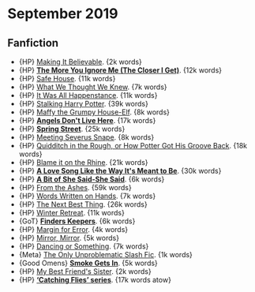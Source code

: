 # September 2019

## Fanfiction

 - {HP} [Making It Believable](https://archiveofourown.org/works/779841). {2k words}
 - {HP} **[The More You Ignore Me (The Closer I Get)](https://archiveofourown.org/works/961158)**. {12k words}
 - {HP} [Safe House](https://archiveofourown.org/works/1438828). {11k words}
 - {HP} [What We Thought We Knew](https://archiveofourown.org/works/633183). {7k words}
 - {HP} [It Was All Happenstance](https://archiveofourown.org/works/633419). {11k words}
 - {HP} [Stalking Harry Potter](https://archiveofourown.org/works/396506). {39k words}
 - {HP} [Maffy the Grumpy House-Elf](https://archiveofourown.org/works/467094). {8k words}
 - {HP} **[Angels Don't Live Here](https://archiveofourown.org/works/396535)**. {17k words}
 - {HP} **[Spring Street](https://archiveofourown.org/works/288742)**. {25k words}
 - {HP} [Meeting Severus Snape](https://archiveofourown.org/works/288711). {8k words}
 - {HP} [Quidditch in the Rough, or How Potter Got His Groove Back](https://archiveofourown.org/works/275967). {18k words}
 - {HP} [Blame it on the Rhine](https://archiveofourown.org/works/276699). {21k words}
 - {HP} **[A Love Song Like the Way It's Meant to Be](https://archiveofourown.org/works/142763)**. {30k words}
 - {HP} **[A Bit of She Said-She Said](https://archiveofourown.org/works/88027)**. {6k words}
 - {HP} [From the Ashes](https://archiveofourown.org/works/25656). {59k words}
 - {HP} [Words Written on Hands](https://archiveofourown.org/works/177887). {7k words}
 - {HP} [The Next Best Thing](https://archiveofourown.org/works/462306). {26k words}
 - {HP} [Winter Retreat](https://archiveofourown.org/works/73880). {11k words}
 - {GoT} **[Finders Keepers](https://archiveofourown.org/works/19869760)**. {6k words}
 - {HP} [Margin for Error](https://archiveofourown.org/works/16494956). {4k words}
 - {HP} [Mirror, Mirror](https://archiveofourown.org/works/18346316). {5k words}
 - {HP} [Dancing or Something](https://archiveofourown.org/works/13185630). {7k words}
 - {Meta} [The Only Unproblematic Slash Fic](https://archiveofourown.org/works/18623245). {1k words}
 - {Good Omens} **[Smoke Gets In](https://archiveofourown.org/works/19833880)**. {5k words}
 - {HP} [My Best Friend's Sister](https://archiveofourown.org/works/18157694). {2k words}
 - {HP} **[‘Catching Flies’ series](https://archiveofourown.org/series/783057)**. {17k words atow}
